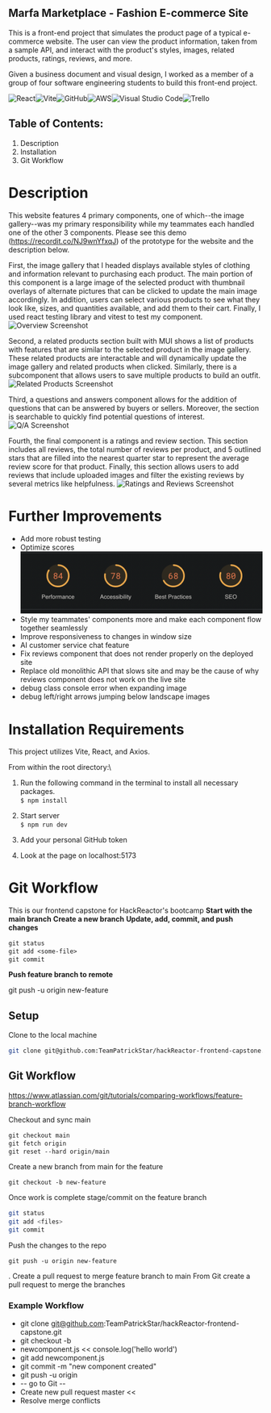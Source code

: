 ## Marfa Marketplace - Fashion E-commerce Site

This is a front-end project that simulates the product page of a typical e-commerce website. The user can view the product information, taken from a sample API, and interact with the product's styles, images, related products, ratings, reviews, and more.

Given a business document and visual design, I worked as a member of a group of four software engineering students to build this front-end project.

![React](https://img.shields.io/badge/react-%2320232a.svg?style=for-the-badge&logo=react&logoColor=%2361DAFB)![Vite](https://img.shields.io/badge/vite-%23646CFF.svg?style=for-the-badge&logo=vite&logoColor=white)![GitHub](https://img.shields.io/badge/github-%23121011.svg?style=for-the-badge&logo=github&logoColor=white)![AWS](https://img.shields.io/badge/AWS-%23FF9900.svg?style=for-the-badge&logo=amazon-aws&logoColor=white)![Visual Studio Code](https://img.shields.io/badge/Visual%20Studio%20Code-0078d7.svg?style=for-the-badge&logo=visual-studio-code&logoColor=white)![Trello](https://img.shields.io/badge/Trello-%23026AA7.svg?style=for-the-badge&logo=Trello&logoColor=white)

## Table of Contents:

1. Description
2. Installation
3. Git Workflow

# Description

This website features 4 primary components, one of which--the image gallery--was my primary responsibility while my teammates each handled one of the other 3 components. Please see this demo (https://recordit.co/NJ9wnYfxqJ) of the prototype for the website and the description below.

First, the image gallery that I headed displays available styles of clothing and information relevant to purchasing each product. The main portion of this component is a large image of the selected product with thumbnail overlays of alternate pictures that can be clicked to update the main image accordingly. In addition, users can select various products to see what they look like, sizes, and quantities available, and add them to their cart. Finally, I used react testing library and vitest to test my component.
![Overview Screenshot](<imgs/Screenshot 2023-07-08 at 9.54.36 AM.png>)

Second, a related products section built with MUI shows a list of products with features that are similar to the selected product in the image gallery. These related products are interactable and will dynamically update the image gallery and related products when clicked. Similarly, there is a subcomponent that allows users to save multiple products to build an outfit.
![Related Products Screenshot](<imgs/Screenshot 2023-07-08 at 9.55.43 AM.png>)

Third, a questions and answers component allows for the addition of questions that can be answered by buyers or sellers. Moreover, the section is searchable to quickly find potential questions of interest.
![Q/A Screenshot](<imgs/Screenshot 2023-07-08 at 9.55.53 AM.png>)

Fourth, the final component is a ratings and review section. This section includes all reviews, the total number of reviews per product, and 5 outlined stars that are filled into the nearest quarter star to represent the average review score for that product. Finally, this section allows users to add reviews that include uploaded images and filter the existing reviews by several metrics like helpfulness.
![Ratings and Reviews Screenshot](<imgs/Screenshot 2023-07-08 at 9.56.07 AM.png>)

# Further Improvements

- Add more robust testing
- Optimize scores
  ![Ratings and Reviews Screenshot](<imgs/Screenshot 2023-12-21 at 13.16.29.png>)
- Style my teammates' components more and make each component flow together seamlessly
- Improve responsiveness to changes in window size
- AI customer service chat feature
- Fix reviews component that does not render properly on the deployed site
- Replace old monolithic API that slows site and may be the cause of why reviews component does not work on the live site
- debug class console error when expanding image
- debug left/right arrows jumping below landscape images

# Installation Requirements

This project utilizes Vite, React, and Axios.

From within the root directory:\

1. Run the following command in the terminal to install all necessary packages.\
   `$ npm install`

2. Start server\
   `$ npm run dev`

3. Add your personal GitHub token

4. Look at the page on localhost:5173

# Git Workflow

This is our frontend capstone for HackReactor's bootcamp
**Start with the main branch**
**Create a new branch**
**Update, add, commit, and push changes**

```
git status
git add <some-file>
git commit
```

**Push feature branch to remote**

git push -u origin new-feature

## Setup

Clone to the local machine

```sh
git clone git@github.com:TeamPatrickStar/hackReactor-frontend-capstone.git
```

## Git Workflow

https://www.atlassian.com/git/tutorials/comparing-workflows/feature-branch-workflow

Checkout and sync main

```
git checkout main
git fetch origin
git reset --hard origin/main
```

Create a new branch from main for the feature

```
git checkout -b new-feature
```

Once work is complete stage/commit on the feature branch

```sh
git status
git add <files>
git commit
```

Push the changes to the repo

```
git push -u origin new-feature
```

. Create a pull request to merge feature branch to main
From Git create a pull request to merge the branches

### Example Workflow

- git clone git@github.com:TeamPatrickStar/hackReactor-frontend-capstone.git
- git checkout -b <newcomponent>
- newcomponent.js << console.log('hello world')
- git add newcomponent.js
- git commit -m "new component created"
- git push -u origin <newcomponent>
- -- go to Git --
- Create new pull request master << <newcomponent>
- Resolve merge conflicts
